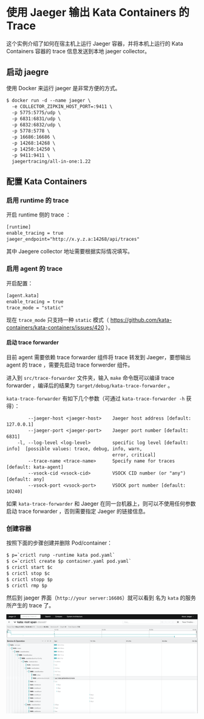 # 使用 Jaeger 输出 Kata Containers 的 Trace

这个实例介绍了如何在宿主机上运行 Jaeger 容器，并将本机上运行的 Kata Containers 容器的 trace 信息发送到本地 jaeger collector。

## 启动 jaegre

使用 Docker 来运行 jaeger 是非常方便的方式。

```
$ docker run -d --name jaeger \
  -e COLLECTOR_ZIPKIN_HOST_PORT=:9411 \
  -p 5775:5775/udp \
  -p 6831:6831/udp \
  -p 6832:6832/udp \
  -p 5778:5778 \
  -p 16686:16686 \
  -p 14268:14268 \
  -p 14250:14250 \
  -p 9411:9411 \
  jaegertracing/all-in-one:1.22
```

## 配置 Kata Containers

### 启用 runtime 的 trace

开启 runtime 侧的 trace ：

```
[runtime]
enable_tracing = true
jaeger_endpoint="http://x.y.z.a:14268/api/traces"
```

其中 Jaegere collector 地址需要根据实际情况填写。

### 启用 agent 的 trace


开启配置：

```
[agent.kata]
enable_tracing = true
trace_mode = "static"
```

现在 `trace_mode` 只支持一种 `static` 模式（ https://github.com/kata-containers/kata-containers/issues/420 ）。


#### 启动 trace forwarder

目前 agent 需要依赖 trace forwarder 组件将 trace 转发到 Jaeger，要想输出 agent 的 trace ，需要先启动 trace forwerder 组件。

进入到 `src/trace-forwarder` 文件夹，输入 `make` 命令既可以编译 trace forwarder ，编译后的结果为 `target/debug/kata-trace-forwarder` 。

`kata-trace-forwarder` 有如下几个参数（可通过 `kata-trace-forwarder -h` 获得）：

```
        --jaeger-host <jaeger-host>    Jaeger host address [default: 127.0.0.1]
        --jaeger-port <jaeger-port>    Jaeger port number [default: 6831]
    -l, --log-level <log-level>        specific log level [default: info]  [possible values: trace, debug, info, warn,
                                       error, critical]
        --trace-name <trace-name>      Specify name for traces [default: kata-agent]
        --vsock-cid <vsock-cid>        VSOCK CID number (or "any") [default: any]
        --vsock-port <vsock-port>      VSOCK port number [default: 10240]
```

如果 `kata-trace-forwarder` 和 Jaeger 在同一台机器上，则可以不使用任何参数启动 trace forwarder ，否则需要指定 Jaeger 的链接信息。

### 创建容器

按照下面的步骤创建并删除 Pod/container：

```
$ p=`crictl runp -runtime kata pod.yaml`
$ c=`crictl create $p container.yaml pod.yaml`
$ crictl start $c
$ crictl stop $c
$ crictl stopp $p
$ crictl rmp $p
```

然后到 jaeger 界面（`http://your server:16686`）就可以看到 名为 `kata` 的服务所产生的 trace 了。

![jaeger trace](images/jaeger-trace.png)

